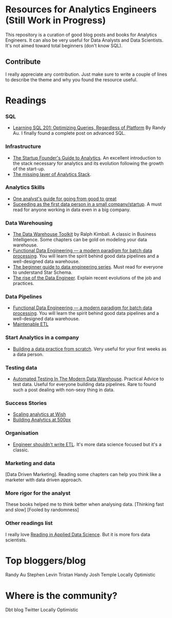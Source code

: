 # Resources for Analytics Engineers (Still Work in Progress)
This repository is a curation of good blog posts and books for Analytics Engineers. It can also be very useful for Data Analysts and Data Scientists. It's not aimed toward total beginners (don't know SQL).

## Contribute
I really appreciate any contribution. Just make sure to write a couple of lines to describe the theme and why you found the resource useful. 


# Readings


### SQL
  * [Learning SQL 201: Optimizing Queries, Regardless of Platform](https://towardsdatascience.com/learning-sql-201-optimizing-queries-regardless-of-platform-918a3af9c8b1) By Randy Au. I finally found a complete post on advanced SQL.


### Infrastructure

  * [The Startup Founder's Guide to Analytics](https://thinkgrowth.org/the-startup-founders-guide-to-analytics-1d2176f20ac1). An excellent introduction to the stack necessary for analytics and its evolution following the growth of the start-up.  
  * [The missing layer of Analytics Stack](https://blog.getdbt.com/the-missing-layers-of-the-analytics-stack).

### Analytics Skills
  * [One analyst's guide for going from good to great](https://blog.getdbt.com/one-analysts-guide-for-going-from-good-to-great/)
  * [Suceeding as the first data person in a small company/startup](https://towardsdatascience.com/succeeding-as-a-data-scientist-in-small-companies-startups-92f59e22bd8c). A must read for anyone working in data even in a big company. 

### Data Warehousing

  * [The Data Warehouse Toolkit]() by Ralph Kimball. A classic in Business Intelligence. Some chapters can be gold on modeling your data warehouse.   
  * [Functional Data Engineering — a modern paradigm for batch data processing](https://medium.com/@maximebeauchemin/functional-data-engineering-a-modern-paradigm-for-batch-data-processing-2327ec32c42a). You will learn the spirit behind good data pipelines and a well-designed data warehouse.  
  * [The beginner guide to data engineering series](). Must read for everyone to understand Star Schema.   
  * [The rise of the Data Engineer](https://medium.com/free-code-camp/the-rise-of-the-data-engineer-91be18f1e603). Explain recent evolutions of the job and practices.   

### Data Pipelines

  * [Functional Data Engineering — a modern paradigm for batch data processing](https://medium.com/@maximebeauchemin/functional-data-engineering-a-modern-paradigm-for-batch-data-processing-2327ec32c42a). You will learn the spirit behind good data pipelines and a well-designed data warehouse.
  * [Maintenable ETL](https://multithreaded.stitchfix.com/blog/2019/05/21/maintainable-etls/)

### Start Analytics in a company
  * [Building a data practice from scratch](https://www.locallyoptimistic.com/post/building-a-data-practice/). Very useful for your first weeks as a data person. 

### Testing data
  * [Automated Testing In The Modern Data Warehouse](https://medium.com/@josh.temple/automated-testing-in-the-modern-data-warehouse-d5a251a866af). Practical Advice to test data. Useful for everyone building data pipelines. Rare to found such a post dealing with non-sexy thing in data. 


### Success Stories
  * [Scaling analytics at Wish](https://medium.com/wish-engineering/scaling-analytics-at-wish-619eacb97d16)
  * [Building Analytics at 500px](https://medium.com/@samson_hu/building-analytics-at-500px-92e9a7005c83)

### Organisation
  * [Engineer shouldn't write ETL](https://multithreaded.stitchfix.com/blog/2016/03/16/engineers-shouldnt-write-etl/). It's more data science focused but it's a classic.

### Marketing and data
[Data Driven Marketing]. Reading some chapters can help you think like a marketer with data driven approach. 

### More rigor for the analyst
These books helped me to think better when analysing data. 
  [Thinking fast and slow]
  [Fooled by randomness]


### Other readings list

I really love [Reading in Applied Data Science](https://github.com/hadley/stats337#readings). But it is more fors data scientists.

# Top bloggers/blog
Randy Au
Stephen Levin
Tristan Handy 
Josh Temple
Locally Optimistic

# Where is the community?
Dbt blog
Twitter
Locally Optimistic


